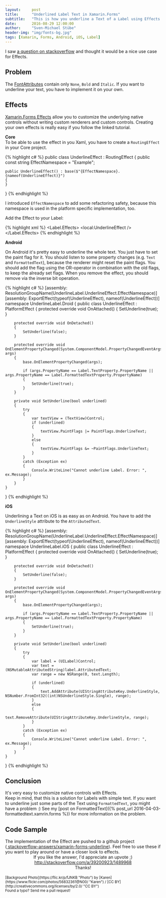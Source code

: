 ```yaml
---
layout:     post
title:      "Underlined Label Text in Xamarin.Forms"
subtitle:   "This is how you underline a Text of a Label using Effects."
date:       2016-08-29 12:00:00
author:     "Sven-Michael Stübe"
header-img: "img/fonts-bg.jpg"
tags: [Xamarin, Forms, Android, iOS, Label]
---
```


I saw <a href="http://stackoverflow.com/q/39199975/1489968" target="_blank">a question on stackoverflow</a> and thought it would be a nice use case for Effects.

<h2 class="section-heading">Problem</h2>

The <a href="https://developer.xamarin.com/api/type/Xamarin.Forms.FontAttributes/"  target="_blank">FontAttributes</a> contain only `None`, `Bold` and `Italic`. If you want to underline your text, you have to implement it on your own.

<h2 class="section-heading">Effects</h2>

<a href="https://developer.xamarin.com/guides/xamarin-forms/effects/creating/">Xamarin.Forms Effects</a> allow you to customize the underlying native controls without writing custom renderers and custom controls. Creating your own effects is really easy if you follow the linked tutorial.

<b>Core</b><br>
To be able to use the effect in you Xaml, you have to create a `RoutingEffect` in your Core project.

{% highlight c# %}
public class UnderlineEffect : RoutingEffect
{
	public const string EffectNamespace = "Example";

	public UnderlineEffect() : base($"{EffectNamespace}.{nameof(UnderlineEffect)}")
	{
	}
}
{% endhighlight %}

I introduced `EffectNamespace` to add some refactoring safety, because this namespace is used in the platform specific implementation, too.


Add the Effect to your Label:

{% highlight xml %}
<Label Text="Welcome to underlined Xamarin Forms!"
       VerticalOptions="Center"
       HorizontalOptions="Center">
    <Label.Effects>
        <local:UnderlineEffect />
    </Label.Effects>
</Label>
{% endhighlight %}
    
<b>Android</b><br>

On Android it's pretty easy to underline the whole text. You just have to set the paint flag for it. You should listen to some property changes (e.g. `Text` and `FormattedText`), because the renderer might reset the paint flags. You should add the flag using the OR-operator in combination with the old flags, to keep the already set flags. When you remove the effect, you should remove via the inverse bit operation.

{% highlight c# %}
[assembly: ResolutionGroupName(UnderlineLabel.UnderlineEffect.EffectNamespace)]
[assembly: ExportEffect(typeof(UnderlineEffect), nameof(UnderlineEffect))]
namespace UnderlineLabel.Droid
{
    public class UnderlineEffect : PlatformEffect
    {
        protected override void OnAttached()
        {
            SetUnderline(true);
        }

        protected override void OnDetached()
        {
            SetUnderline(false);
        }

        protected override void OnElementPropertyChanged(System.ComponentModel.PropertyChangedEventArgs args)
        {
            base.OnElementPropertyChanged(args);

            if (args.PropertyName == Label.TextProperty.PropertyName || args.PropertyName == Label.FormattedTextProperty.PropertyName)
            {
                SetUnderline(true);
            }
        }

        private void SetUnderline(bool underlined)
        {
            try
            {
                var textView = (TextView)Control;
                if (underlined)
                {
                    textView.PaintFlags |= PaintFlags.UnderlineText;
                }
                else
                {
                    textView.PaintFlags &= ~PaintFlags.UnderlineText;
                }
            }
            catch (Exception ex)
            {
                Console.WriteLine("Cannot underline Label. Error: ", ex.Message);
            }
        }
    }
}
{% endhighlight %}

<b>iOS</b><br>

Underlining a Text on iOS is as easy as on Android. You have to add the `UnderlineStyle` attribute to the `AttributedText`.

{% highlight c# %}
[assembly: ResolutionGroupName(UnderlineLabel.UnderlineEffect.EffectNamespace)]
[assembly: ExportEffect(typeof(UnderlineEffect), nameof(UnderlineEffect))]
namespace UnderlineLabel.iOS
{
    public class UnderlineEffect : PlatformEffect
    {
        protected override void OnAttached()
        {
            SetUnderline(true);
        }

        protected override void OnDetached()
        {
            SetUnderline(false);
        }

        protected override void OnElementPropertyChanged(System.ComponentModel.PropertyChangedEventArgs args)
        {
            base.OnElementPropertyChanged(args);

            if (args.PropertyName == Label.TextProperty.PropertyName || args.PropertyName == Label.FormattedTextProperty.PropertyName)
            {
                SetUnderline(true);
            }
        }

        private void SetUnderline(bool underlined)
        {
            try
            {
                var label = (UILabel)Control;
                var text = (NSMutableAttributedString)label.AttributedText;
                var range = new NSRange(0, text.Length);

                if (underlined)
                {
                    text.AddAttribute(UIStringAttributeKey.UnderlineStyle, NSNumber.FromInt32((int)NSUnderlineStyle.Single), range);
                }
                else
                {
                    text.RemoveAttribute(UIStringAttributeKey.UnderlineStyle, range);
                }
            }
            catch (Exception ex)
            {
                Console.WriteLine("Cannot underline Label. Error: ", ex.Message);
            }
        }
    }
}
{% endhighlight %}

<h2 class="section-heading">Conclusion</h2>

It's very easy to customize native controls with Effects.<br>
Keep in mind, that this is a solution for Labels with simple text. If you want to underline just some parts of the Text using `FormattedText`, you might have a problem :) See my [post on FormattedText]({% post_url 2016-04-03-formattedtext.xamrin.forms %}) for more information on the problem.

<h2 class="section-heading">Code Sample</h2>
The implementation of the Effect are pushed to a github project <br>(<i class="fa fa-github"></i><a href="https://github.com/smstuebe/stackoverflow-answers/xamarin-forms-underline" target="_blank"> stackoverflow-answers/xamarin-forms-underline</a>). Feel free to use these if you want to play around or have a closer look to effects.

<center>If you like the answer, I'd appreciate an upvote ;) <br><a href="http://stackoverflow.com/a/39200923/1489968" target="_blank" title="Answer">http://stackoverflow.com/a/39200923/1489968</a><br>Thanks!</center>

<br>
<small>[Background Photo](https://flic.kr/p/fJNKB "Photo") by [Karen](https://www.flickr.com/photos/56832361@N00/ "Karen") / [CC BY](http://creativecommons.org/licenses/by/2.0/ "CC BY")</small>
<br>
<small>Found a typo? Send me a pull request!</small>